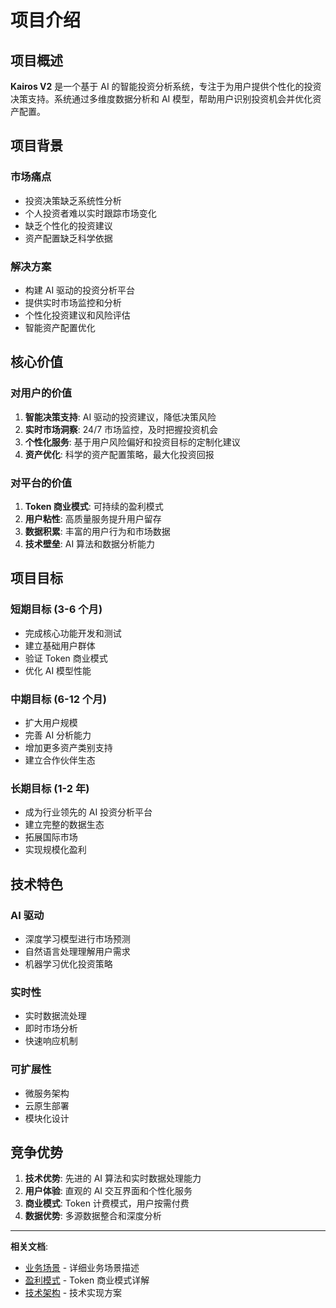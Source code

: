 # 项目介绍

## 项目概述

**Kairos V2** 是一个基于 AI 的智能投资分析系统，专注于为用户提供个性化的投资决策支持。系统通过多维度数据分析和 AI 模型，帮助用户识别投资机会并优化资产配置。

## 项目背景

### 市场痛点

- 投资决策缺乏系统性分析
- 个人投资者难以实时跟踪市场变化
- 缺乏个性化的投资建议
- 资产配置缺乏科学依据

### 解决方案

- 构建 AI 驱动的投资分析平台
- 提供实时市场监控和分析
- 个性化投资建议和风险评估
- 智能资产配置优化

## 核心价值

### 对用户的价值

1. **智能决策支持**: AI 驱动的投资建议，降低决策风险
2. **实时市场洞察**: 24/7 市场监控，及时把握投资机会
3. **个性化服务**: 基于用户风险偏好和投资目标的定制化建议
4. **资产优化**: 科学的资产配置策略，最大化投资回报

### 对平台的价值

1. **Token 商业模式**: 可持续的盈利模式
2. **用户粘性**: 高质量服务提升用户留存
3. **数据积累**: 丰富的用户行为和市场数据
4. **技术壁垒**: AI 算法和数据分析能力

## 项目目标

### 短期目标 (3-6 个月)

- 完成核心功能开发和测试
- 建立基础用户群体
- 验证 Token 商业模式
- 优化 AI 模型性能

### 中期目标 (6-12 个月)

- 扩大用户规模
- 完善 AI 分析能力
- 增加更多资产类别支持
- 建立合作伙伴生态

### 长期目标 (1-2 年)

- 成为行业领先的 AI 投资分析平台
- 建立完整的数据生态
- 拓展国际市场
- 实现规模化盈利

## 技术特色

### AI 驱动

- 深度学习模型进行市场预测
- 自然语言处理理解用户需求
- 机器学习优化投资策略

### 实时性

- 实时数据流处理
- 即时市场分析
- 快速响应机制

### 可扩展性

- 微服务架构
- 云原生部署
- 模块化设计

## 竞争优势

1. **技术优势**: 先进的 AI 算法和实时数据处理能力
2. **用户体验**: 直观的 AI 交互界面和个性化服务
3. **商业模式**: Token 计费模式，用户按需付费
4. **数据优势**: 多源数据整合和深度分析

---

**相关文档**:

- [业务场景](./business-scenarios.md) - 详细业务场景描述
- [盈利模式](./business-model.md) - Token 商业模式详解
- [技术架构](../architecture/technical-stack.md) - 技术实现方案
